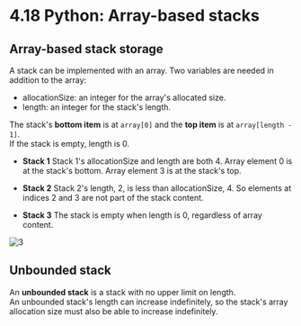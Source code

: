 # 4.18 Python: Array-based stacks

## Array-based stack storage
A stack can be implemented with an array. Two variables are needed in addition to the array:   

* allocationSize: an integer for the array's allocated size.
* length: an integer for the stack's length.

The stack's **bottom item** is at ``array[0]`` and the **top item** is at ``array[length - 1]``.   
If the stack is empty, length is 0.   

* **Stack 1**
Stack 1's allocationSize and length are both 4.
Array element 0 is at the stack's bottom.
Array element 3 is at the stack's top.   

* **Stack 2**
Stack 2's length, 2, is less than allocationSize, 4.
So elements at indices 2 and 3 are not part of the stack content.

* **Stack 3**
The stack is empty when length is 0, regardless of array content.

![3](https://github.com/ijaejun1025/CIS223-Algorithms/assets/154036705/d44cfc1b-afd4-42ae-9fc3-f0d658677101)

## Unbounded stack
An **unbounded stack** is a stack with no upper limit on length.    
An unbounded stack's length can increase indefinitely, so the stack's array allocation size must also be able to increase indefinitely.   

